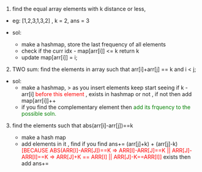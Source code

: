 1. find the equal array elements with k distance or less,

- eg: [1,2,3,1,3,2] , k = 2, ans = 3

- sol:
  - make a hashmap, store the last frequency of all elements
  - check if the curr idx - map[arr[i]] <= k return k
  - update map[arr[i]] = i;

2. TWO sum: find the elements in array such that arr[i]+arr[j] == k and i < j;

- sol:
  - make a hashmap, > as you insert elements keep start seeing if k - arr[i] <span style="color:red"> before this element </span>, exists in hashmap or not , if not then add map[arr[i]]++
  - if you find the complementary element then <span style="color:green"> add its frquency to the possible soln.</span>

3. find the elements such that abs(arr[i]-arr[j])==k

   - make a hash map
   - add elements in it , find if you find
     ans+= (arr[j]+k) + (arr[j]-k) <span style="color:red"> [BECAUSE ABS(ARR[I]-ARR[J])==K => ARR[I]-ARR[J]==K || ARR[J]-ARR[I]==K => ARR[J]+K == ARR[I] || ARR[J]-K==ARR[I]]</span>
     exists then add ans+=
